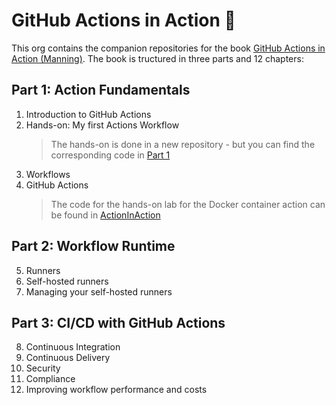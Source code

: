 # GitHub Actions in Action 👋

This org contains the companion repositories for the book [GitHub Actions in Action (Manning)](https://www.manning.com/books/github-actions-in-action). The book is tructured in three parts and 12 chapters:

## Part 1:  Action Fundamentals

<!-- markdownlint-disable MD029 -->
1. Introduction to GitHub Actions  
2. Hands-on: My first Actions Workflow
   > The hands-on is done in a new repository - but you can find the corresponding code in [Part 1](https://github.com/GitHubActionsInAction/Part1)
3. Workflows
4. GitHub Actions
   > The code for the hands-on lab for the Docker container action can be found in [ActionInAction](https://github.com/GitHubActionsInAction/ActionInAction)

## Part 2:  Workflow Runtime

5. Runners
6. Self-hosted runners
7. Managing your self-hosted runners

## Part 3:  CI/CD with GitHub Actions

8. Continuous Integration
9. Continuous Delivery
10. Security
11. Compliance
12. Improving workflow performance and costs
